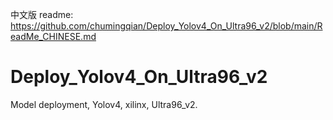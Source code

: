 
中文版 readme: https://github.com/chumingqian/Deploy_Yolov4_On_Ultra96_v2/blob/main/ReadMe_CHINESE.md

# Deploy_Yolov4_On_Ultra96_v2
Model deployment,  Yolov4,  xilinx,  Ultra96_v2.


